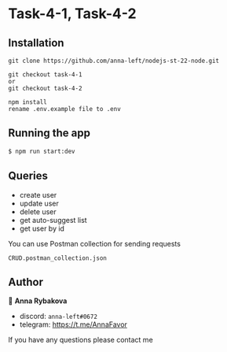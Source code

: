 # Task-4-1, Task-4-2


## Installation
```
git clone https://github.com/anna-left/nodejs-st-22-node.git

git checkout task-4-1
or
git checkout task-4-2

npm install
rename .env.example file to .env
```

## Running the app

```bash
$ npm run start:dev
```
## Queries

- create user
- update user
- delete user
- get auto-suggest list 
- get user by id

You can use Postman collection for sending requests
```
CRUD.postman_collection.json
```
## Author

👤 **Anna Rybakova**

- discord: `anna-left#0672`
- telegram: https://t.me/AnnaFavor

If you have any questions please contact me

